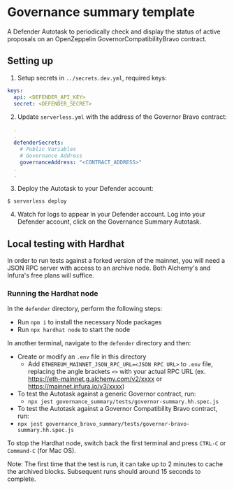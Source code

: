 # Governance summary template

A Defender Autotask to periodically check and display the status of active proposals on an OpenZeppelin GovernorCompatibilityBravo contract.

## Setting up
1. Setup secrets in `../secrets.dev.yml`, required keys:
```yaml 
keys:
  api: <DEFENDER_API_KEY>
  secret: <DEFENDER_SECRET>
```
2. Update `serverless.yml` with the address of the Governor Bravo contract:
```yaml
  .
  .
  defenderSecrets:
    # Public Variables
    # Governance Address
    governanceAddress: "<CONTRACT_ADDRESS>"
  .
  .
```
3. Deploy the Autotask to your Defender account:
```console
$ serverless deploy
```
4. Watch for logs to appear in your Defender account.  Log into your Defender account, click on the Governance Summary Autotask.

## Local testing with Hardhat

In order to run tests against a forked version of the mainnet, you will need a JSON RPC server with access to an archive node. Both Alchemy's and Infura's free plans will suffice.

### Running the Hardhat node

In the `defender` directory, perform the following steps:

- Run `npm i` to install the necessary Node packages
- Run `npx hardhat node` to start the node

In another terminal, navigate to the `defender` directory and then:

- Create or modify an `.env` file in this directory
  - Add `ETHEREUM_MAINNET_JSON_RPC_URL=<JSON RPC URL>` to `.env` file, replacing the angle brackets `<>` with your actual RPC URL (ex. https://eth-mainnet.g.alchemy.com/v2/xxxx or https://mainnet.infura.io/v3/xxxx)
- To test the Autotask against a generic Governor contract, run:
  - `npx jest governance_summary/tests/governor-summary.hh.spec.js`
- To test the Autotask against a Governor Compatibility Bravo contract, run:
- `npx jest governance_bravo_summary/tests/governor-bravo-summary.hh.spec.js`

To stop the Hardhat node, switch back the first terminal and press `CTRL-C` or `Command-C` (for Mac OS).

Note: The first time that the test is run, it can take up to 2 minutes to cache the archived blocks. Subsequent runs should around 15 seconds to complete.